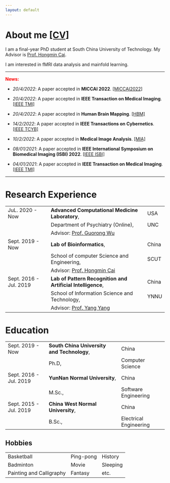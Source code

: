 ```yaml
---
layout: default
---
```


# About me [[CV]](https://www.dropbox.com/home?preview=Curriculum+Vitae.pdf)


I am a final-year PhD student at South China University of Technology. My Advisor is [Prof. Hongmin Cai](http://www2.scut.edu.cn/bioinformatics/td/list.htm).

I am interested in fMRI data analysis and mainfold learning.

<hr/>

**<font color=red>News:</font>**

- _20/4/2022_: A paper accepted in **MICCAI 2022**. [[MICCAI2022]](https://ieeexplore.ieee.org/document/9761822](https://conferences.miccai.org/2022/en/))

- _20/4/2022_: A paper accepted in **IEEE Transaction on Medical Imaging**. [[IEEE TMI]](https://ieeexplore.ieee.org/document/9761822)

- _20/4/2022_: A paper accepted in **Human Brain Mapping**. [[HBM]](https://onlinelibrary.wiley.com/doi/10.1002/hbm.25897)

- _14/2/2022_: A paper accepted in **IEEE Transactions on Cybernetics**. [[IEEE TCYB]](https://pubmed.ncbi.nlm.nih.gov/35404827/)

- _10/2/2022_: A paper accepted in **Medical Image Analysis**. [[MIA]](https://www.sciencedirect.com/science/article/pii/S1361841522000330)

- _08/01/2021_: A paper accepted in **IEEE International Symposium on Biomedical Imaging (ISBI) 2022**. [[IEEE ISBI]](https://ieeexplore.ieee.org/stamp/stamp.jsp?tp=&arnumber=9761486)

- _04/01/2021_: A paper accepted in **IEEE Transaction on Medical Imaging**. [[IEEE TMI]](https://ieeexplore.ieee.org/stamp/stamp.jsp?arnumber=9684475)

<hr/>

# Research Experience

|         |           |   |
|:-------------|:------------------|:------|
| JuL. 2020 - Now         | **Advanced Computational Medicine Laboratory**, | USA  |
|                                     | Department of Psychiatry (Online),  |  UNC  |
|                                     | Advisor: [Prof. Guorong Wu](https://scholar.google.com/citations?user=XVsMB2kAAAAJ&hl=en) | |
| Sept. 2019 - Now         | **Lab of Bioinformatics**, | China  |
|                                     | School of computer Science and Engineering,  |  SCUT  |
|                                     | Advisor: [Prof. Hongmin Cai](https://scholar.google.com/citations?user=B2BWq_EAAAAJ&hl=en) | |
| Sept. 2016 - Jul. 2019 | **Lab of Pattern Recognition and Artificial Intelligence**, | China  |
|                                     | School of Information Science and Technology, | YNNU  |
|                                     | Advisor: [Prof. Yang Yang](https://scholar.google.com/citations?user=7JLPFHgAAAAJ&hl=zh-CN) | |

# Education

|         |           |   |
|:-------------|:------------------|:------|
| Sept. 2019 - Now         | **South China University and Technology**, | China  |
|                                     | Ph.D,                       | Computer Science  |
| Sept. 2016 - Jul. 2019   | **YunNan Normal University**, | China  |
|                                     | M.Sc.,                       |  Software Engineering |
| Sept. 2015 - Jul. 2019 | **China West Normal University**, | China  |
|                                     | B.Sc.,                         | Electrical Engineering  |

## Hobbies

|         |           |   |
|:------|:------|:------|
| Basketball | Ping-pong | History |
| Badminton | Movie | Sleeping |
| Painting and Calligraphy | Fantasy | etc. |

